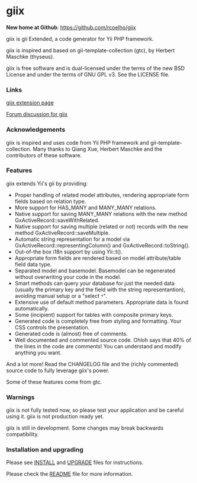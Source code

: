 # giix #

**New home at Github**: https://github.com/rcoelho/giix

giix is gii Extended, a code generator for Yii PHP framework.

giix is inspired and based on gii-template-collection (gtc), by Herbert Maschke (thyseus).

giix is free software and is dual-licensed under the terms of the new BSD License and under the terms of GNU GPL v3. See the LICENSE file.

### Links ###

[giix extension page](http://www.yiiframework.com/extension/giix)

[Forum discussion for giix](http://www.yiiframework.com/forum/index.php?/topic/13154-giix-%E2%80%94-gii-extended/)

### Acknowledgements ###

giix is inspired and uses code from Yii PHP framework and gii-template-collection. Many thanks to Qiang Xue, Herbert Maschke and the contributors of these software.

### Features ###

giix extends Yii's gii by providing:

  * Proper handling of related model attributes, rendering appropriate form fields based on relation type.
  * More support for HAS\_MANY and MANY\_MANY relations.
  * Native support for saving MANY\_MANY relations with the new method GxActiveRecord::saveWithRelated.
  * Native support for saving multiple (related or not) records with the new method GxActiveRecord::saveMultiple.
  * Automatic string representation for a model via GxActiveRecord::representingColumn() and GxActiveRecord::toString().
  * Out-of-the box i18n support by using Yii::t().
  * Appropriate form fields are rendered based on model attribute/table field data type.
  * Separated model and basemodel. Basemodel can be regenerated without overwriting your code in the model.
  * Smart methods can query your database for just the needed data (usually the primary key and the field with the string representantion), avoiding manual setup or a "select `*`".
  * Extensive use of default method parameters. Appropriate data is found automatically.
  * Some (incipient) support for tables with composite primary keys.
  * Generated code is completely free from styling and formatting. Your CSS controls the presentation.
  * Generated code is (almost) free of comments.
  * Well documented and commented source code. Ohloh says that 40% of the lines in the code are comments! You can understand and modify anything you want.

And a lot more! Read the CHANGELOG file and the (richly commented) source code to fully leverage giix's power.

Some of these features come from gtc.

### Warnings ###

giix is not fully tested now, so please test your application and be careful using it.
giix is not production ready yet.

giix is still in development. Some changes may break backwards compatibility.

### Installation and upgrading ###

Please see [INSTALL](http://giix.googlecode.com/svn/trunk/INSTALL) and [UPGRADE](http://giix.googlecode.com/svn/trunk/UPGRADE) files for instructions.

Please check the [README](http://giix.googlecode.com/svn/trunk/README) file for more information.

